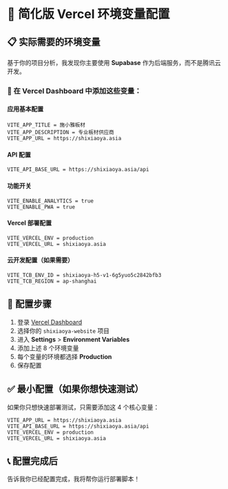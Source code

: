 # 🎯 简化版 Vercel 环境变量配置

## 📋 实际需要的环境变量

基于你的项目分析，我发现你主要使用 **Supabase** 作为后端服务，而不是腾讯云开发。

### 🔧 在 Vercel Dashboard 中添加这些变量：

#### 应用基本配置
```
VITE_APP_TITLE = 施小雅板材
VITE_APP_DESCRIPTION = 专业板材供应商  
VITE_APP_URL = https://shixiaoya.asia
```

#### API 配置
```
VITE_API_BASE_URL = https://shixiaoya.asia/api
```

#### 功能开关
```
VITE_ENABLE_ANALYTICS = true
VITE_ENABLE_PWA = true
```

#### Vercel 部署配置
```
VITE_VERCEL_ENV = production
VITE_VERCEL_URL = shixiaoya.asia
```

#### 云开发配置（如果需要）
```
VITE_TCB_ENV_ID = shixiaoya-h5-v1-6g5yuo5c2842bfb3
VITE_TCB_REGION = ap-shanghai
```

## 🚀 配置步骤

1. 登录 [Vercel Dashboard](https://vercel.com/dashboard)
2. 选择你的 `shixiaoya-website` 项目
3. 进入 **Settings** > **Environment Variables**
4. 添加上述 8 个环境变量
5. 每个变量的环境都选择 **Production**
6. 保存配置

## ✅ 最小配置（如果你想快速测试）

如果你只想快速部署测试，只需要添加这 4 个核心变量：

```
VITE_APP_URL = https://shixiaoya.asia
VITE_API_BASE_URL = https://shixiaoya.asia/api
VITE_VERCEL_ENV = production
VITE_VERCEL_URL = shixiaoya.asia
```

## 📞 配置完成后

告诉我你已经配置完成，我将帮你运行部署脚本！